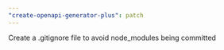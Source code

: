 ```yaml
---
"create-openapi-generator-plus": patch
---
```


Create a .gitignore file to avoid node_modules being committed
